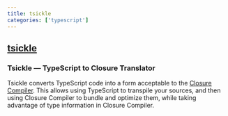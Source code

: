 ```yaml
---
title: tsickle
categories: ['typescript']
---
```

## [tsickle](https://github.com/angular/tsickle)

### Tsickle — TypeScript to Closure Translator


Tsickle converts TypeScript code into a form acceptable to the [Closure
Compiler]. This allows using TypeScript to transpile your sources, and then
using Closure Compiler to bundle and optimize them, while taking advantage of
type information in Closure Compiler.

[closure compiler]: https://github.com/google/closure-compiler/
